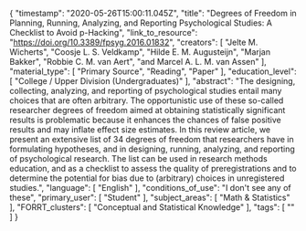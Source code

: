 {
    "timestamp": "2020-05-26T15:00:11.045Z",
    "title": "Degrees of Freedom in Planning, Running, Analyzing, and Reporting Psychological Studies: A Checklist to Avoid p-Hacking",
    "link_to_resource": "https://doi.org/10.3389/fpsyg.2016.01832",
    "creators": [
        "Jelte M. Wicherts",
        "Coosje L. S. Veldkamp",
        "Hilde E. M. Augusteijn",
        "Marjan Bakker",
        "Robbie C. M. van Aert",
        "and Marcel A. L. M. van Assen"
    ],
    "material_type": [
        "Primary Source",
        "Reading",
        "Paper"
    ],
    "education_level": [
        "College / Upper Division (Undergraduates)"
    ],
    "abstract": "The designing, collecting, analyzing, and reporting of psychological studies entail many choices that are often arbitrary. The opportunistic use of these so-called researcher degrees of freedom aimed at obtaining statistically significant results is problematic because it enhances the chances of false positive results and may inflate effect size estimates. In this review article, we present an extensive list of 34 degrees of freedom that researchers have in formulating hypotheses, and in designing, running, analyzing, and reporting of psychological research. The list can be used in research methods education, and as a checklist to assess the quality of preregistrations and to determine the potential for bias due to (arbitrary) choices in unregistered studies.",
    "language": [
        "English"
    ],
    "conditions_of_use": "I don't see any of these",
    "primary_user": [
        "Student"
    ],
    "subject_areas": [
        "Math & Statistics"
    ],
    "FORRT_clusters": [
        "Conceptual and Statistical Knowledge"
    ],
    "tags": [
        ""
    ]
}